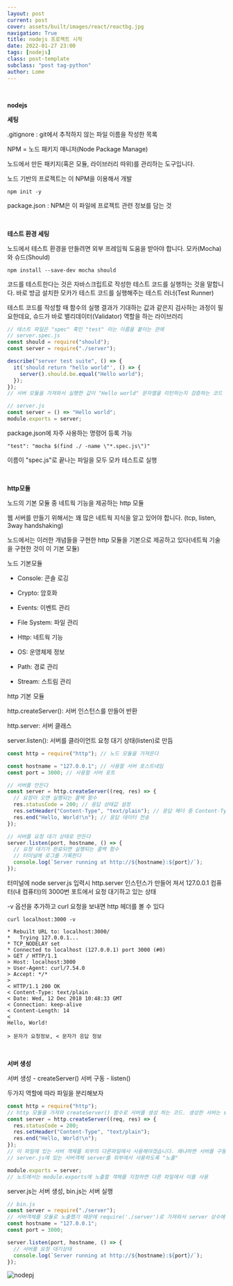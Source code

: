 ```yaml
---
layout: post
current: post
cover: assets/built/images/react/reactbg.jpg
navigation: True
title: nodejs 프로젝트 시작
date: 2022-01-27 23:00
tags: [nodejs]
class: post-template
subclass: "post tag-python"
author: Lome
---
```


<span></span>

<br>

<strong class="subtitle_fontAwesome">nodejs</strong>

<strong class="subtitle2_fontAwesome">세팅</strong>

.gitignore : git에서 추적하지 않는 파일 이름을 작성한 목록

NPM = 노드 패키지 매니저(Node Package Manage)

노드에서 만든 패키지(혹은 모듈, 라이브러리 따위)를 관리하는 도구입니다.

노드 기반의 프로젝트는 이 NPM을 이용해서 개발

```
npm init -y
```

package.json : NPM은 이 파일에 프로젝트 관련 정보를 담는 것

<br>

<strong class="subtitle2_fontAwesome">테스트 환경 세팅</strong>

노드에서 테스트 환경을 만들려면 외부 프레임웍 도움을 받아야 합니다. 모카(Mocha)와 슈드(Should)

```
npm install --save-dev mocha should
```

코드를 테스트한다는 것은 자바스크립트로 작성한 테스트 코드를 실행하는 것을 말합니다. 바로 방금 설치한 모카가 테스트 코드를 실행해주는 테스트 러너(Test Runner)

테스트 코드를 작성할 때 함수의 실행 결과가 기대하는 값과 같은지 검사하는 과정이 필요한데요, 슈드가 바로 밸리데이터(Validator) 역할을 하는 라이브러리

```javascript
// 테스트 파일은 "spec" 혹인 "test" 라는 이름을 붙이는 관례
// server.spec.js
const should = require("should");
const server = require("./server");

describe("server test suite", () => {
  it('should return "hello world"', () => {
    server().should.be.equal("Hello world");
  });
});
// 서버 모듈을 가져와서 실행한 값이 "Hello world" 문자열을 리턴하는지 검증하는 코드

// server.js
const server = () => "Hello world";
module.exports = server;
```

package.json에 자주 사용하는 명령어 등록 가능

```
"test": "mocha $(find ./ -name \"*.spec.js\")"
```

이름이 "spec.js"로 끝나는 파일을 모두 모카 테스트로 실행

<br>

<strong class="subtitle2_fontAwesome">http모듈</strong>

노드의 기본 모듈 중 네트웍 기능을 제공하는 http 모듈

웹 서버를 만들기 위해서는 꽤 많은 네트웍 지식을 알고 있어야 합니다. (tcp, listen, 3way handshaking)

노드에서는 이러한 개념들을 구현한 http 모듈을 기본으로 제공하고 있다(네트웍 기술을 구현한 것이 이 기본 모듈)

노드 기본모듈

- Console: 콘솔 로깅

- Crypto: 암호화

- Events: 이벤트 관리

- File System: 파일 관리

- Http: 네트웍 기능

- OS: 운영체제 정보

- Path: 경로 관리

- Stream: 스트림 관리

http 기본 모듈

http.createServer(): 서버 인스턴스를 만들어 반환

http.server: 서버 클래스

server.listen(): 서버를 클라이언트 요청 대기 상태(listen)로 만듬

```javascript
const http = require("http"); // 노드 모듈을 가져온다

const hostname = "127.0.0.1"; // 사용할 서버 호스트네임
const port = 3000; // 사용할 서버 포트

// 서버를 만든다
const server = http.createServer((req, res) => {
  // 요청이 오면 실행되는 콜백 함수
  res.statusCode = 200; // 응답 상태값 설정
  res.setHeader("Content-Type", "text/plain"); // 응답 헤더 중 Content-Type 설정
  res.end("Hello, World!\n"); // 응답 데이터 전송
});

// 서버를 요청 대기 상태로 만든다
server.listen(port, hostname, () => {
  // 요청 대기가 완료되면 실행되는 콜백 함수
  // 터미널에 로그를 기록한다
  console.log(`Server running at http://${hostname}:${port}/`);
});
```

터미널에 node server.js 입력시 http.server 인스턴스가 만들어 져서 127.0.0.1 컴퓨터(내 컴퓨터)의 3000번 포트에서 요청 대기하고 있는 상태

-v 옵션을 추가하고 curl 요청을 보내면 http 헤더를 볼 수 있다

```
curl localhost:3000 -v

* Rebuilt URL to: localhost:3000/
*   Trying 127.0.0.1...
* TCP_NODELAY set
* Connected to localhost (127.0.0.1) port 3000 (#0)
> GET / HTTP/1.1
> Host: localhost:3000
> User-Agent: curl/7.54.0
> Accept: */*
>
< HTTP/1.1 200 OK
< Content-Type: text/plain
< Date: Wed, 12 Dec 2018 10:48:33 GMT
< Connection: keep-alive
< Content-Length: 14
<
Hello, World!

> 문자가 요청정보, < 문자가 응답 정보
```

<br>

<strong class="subtitle2_fontAwesome">서버 생성</strong>

서버 생성 - createServer()
서버 구동 - listen()

두가지 역할에 따라 파일을 분리해보자

```javascript
const http = require("http");
// http 모듈을 가져와 createServer() 함수로 서버를 생성 하는 코드. 생성한 서버는 server 상수에 저장
const server = http.createServer((req, res) => {
  res.statusCode = 200;
  res.setHeader("Content-Type", "text/plain");
  res.end("Hello, World!\n");
});
// 이 파일에 있는 서버 객체를 외부의 다른파일에서 사용해야겠습니다. 왜냐하면 서버를 구동하는 파일에서 이 서버 객체를 이용
// server.js에 있는 서버객체 server를 외부에서 사용하도록 "노출"

module.exports = server;
// 노드에서는 module.exports에 노출할 객체를 지정하면 다른 파일에서 이를 사용
```

server.js는 서버 생성, bin.js는 서버 실행

```javascript
// bin.js
const server = require("./server");
// 서버객체를 모듈로 노출했기 때문에 require('./server')로 가져와서 server 상수에 저장
const hostname = "127.0.0.1";
const port = 3000;

server.listen(port, hostname, () => {
  // 서버를 요청 대기상태
  console.log(`Server running at http://${hostname}:${port}/`);
});
```

![nodepj](assets/built/images/nodejs/nodeproject1.JPG)
